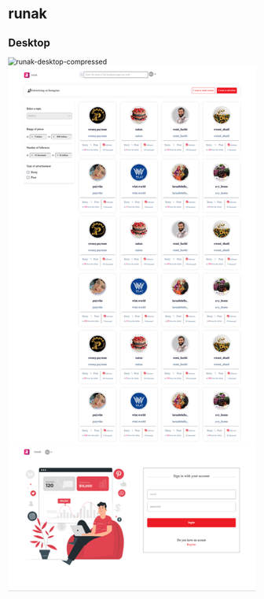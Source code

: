 # runak
  ## Desktop
![runak-desktop-compressed](https://github.com/neda1998/runak/blob/main/demo1.png)
![runak-desktop-compressed](https://github.com/neda1998/runak/blob/main/demo2.png)
![runak-desktop-compressed](https://github.com/neda1998/runak/blob/main/demo3.png)
